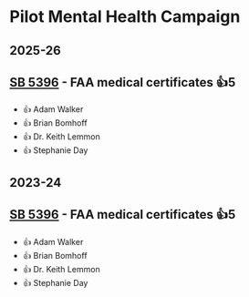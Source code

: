 # Pilot Mental Health Campaign
## 2025-26

## [SB 5396](/bill/2025-26/sb/5396/) - FAA medical certificates 👍5  
* 👍 Adam Walker
* 👍 Brian Bomhoff
* 👍 Dr. Keith Lemmon
* 👍 Stephanie Day

## 2023-24

## [SB 5396](/bill/2023-24/sb/5396/) - FAA medical certificates 👍5  
* 👍 Adam Walker
* 👍 Brian Bomhoff
* 👍 Dr. Keith Lemmon
* 👍 Stephanie Day
